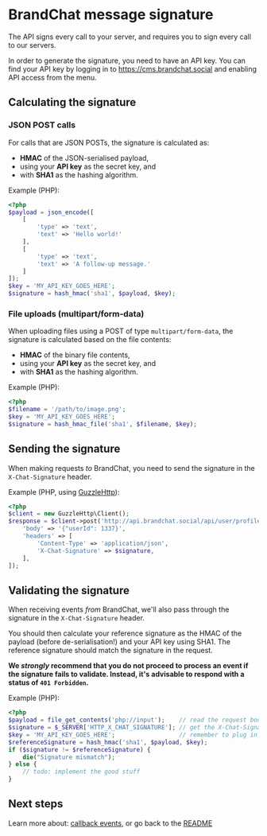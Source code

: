 # BrandChat message signature

The API signs every call to your server, and requires you to sign every call to our servers.
 
In order to generate the signature, you need to have an API key. You can find your API key by logging in to https://cms.brandchat.social and enabling API access from the menu.

## Calculating the signature

### JSON POST calls

For calls that are JSON POSTs, the signature is calculated as:

* **HMAC** of the JSON-serialised payload,
* using your **API key** as the secret key, and
* with **SHA1** as the hashing algorithm.
 
Example (PHP):

```php
<?php
$payload = json_encode([
    [
        'type' => 'text',
        'text' => 'Hello world!'
    ],
    [
        'type' => 'text',
        'text' => 'A follow-up message.'
    ]
]);
$key = 'MY_API_KEY_GOES_HERE';
$signature = hash_hmac('sha1', $payload, $key);
```

### File uploads (multipart/form-data)

When uploading files using a POST of type `multipart/form-data`, the signature is calculated based on the file contents:

* **HMAC** of the binary file contents,
* using your **API key** as the secret key, and
* with **SHA1** as the hashing algorithm.

Example (PHP):

```php
<?php
$filename = '/path/to/image.png';
$key = 'MY_API_KEY_GOES_HERE';
$signature = hash_hmac_file('sha1', $filename, $key);
```

## Sending the signature

When making requests *to* BrandChat, you need to send the signature in the `X-Chat-Signature` header.

Example (PHP, using [GuzzleHttp](http://docs.guzzlephp.org/en/latest/)):

```php
<?php
$client = new GuzzleHttp\Client();
$response = $client->post('http://api.brandchat.social/api/user/profile?bot=MY_BOT_IDENTIFIER', [
    'body' => '{"userId": 1337}',
    'headers' => [
        'Content-Type' => 'application/json',
        'X-Chat-Signature' => $signature,
    ],
]);
```

## Validating the signature

When receiving events *from* BrandChat, we'll also pass through the signature in the `X-Chat-Signature` header.

You should then calculate your reference signature as the HMAC of the payload (before de-serialisation!) and your API key using SHA1. The reference signature should match the signature in the request.

**We *strongly* recommend that you do not proceed to process an event if the signature fails to validate. Instead, it's advisable to respond with a status of `401 Forbidden`.**

Example (PHP):

```php
<?php
$payload = file_get_contents('php://input');    // read the request body
$signature = $_SERVER['HTTP_X_CHAT_SIGNATURE']; // get the X-Chat-Signature header
$key = 'MY_API_KEY_GOES_HERE';                  // remember to plug in your own API key
$referenceSignature = hash_hmac('sha1', $payload, $key);
if ($signature != $referenceSignature) {
    die("Signature mismatch");
} else {
    // todo: implement the good stuff
}
```

## Next steps

Learn more about: [callback events](callbacks.md), or go back to the [README](README.md)